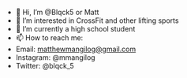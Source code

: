 - 👋 Hi, I’m @Blqck5 or Matt
- 👀 I’m interested in CrossFit and other lifting sports
- 🌱 I’m currently a high school student
- 📫 How to reach me:
- Email: matthewmangilog@gmail.com
- Instagram: @mmangilog
- Twitter: @blqck_5

<!---
Blqck5/Blqck5 is a ✨ special ✨ repository because its `README.md` (this file) appears on your GitHub profile.
You can click the Preview link to take a look at your changes.
--->
